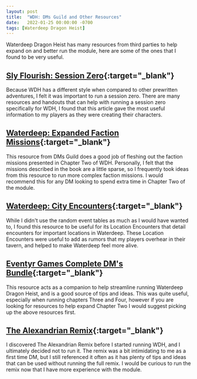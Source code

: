 ```yaml
---
layout: post
title:  "WDH: DMs Guild and Other Resources"
date:   2022-01-25 00:00:00 -0700
tags: [Waterdeep Dragon Heist]
---
```


Waterdeep Dragon Heist has many resources from third parties to help expand on and better run the module, here are some of the ones that I found to be very useful.

## [Sly Flourish: Session Zero](https://slyflourish.com/dragon_heist_session_zero.html){:target="_blank"}
Because WDH has a different style when compared to other prewritten adventures, I felt it was important to run a session zero. There are many resources and handouts that can help with running a session zero specifically for WDH, I found that this article gave the most useful information to my players as they were creating their characters.

## [Waterdeep: Expanded Faction Missions](https://www.dmsguild.com/product/258149/Waterdeep-Expanded-Faction-Missions){:target="_blank"}
This resource from DMs Guild does a good job of fleshing out the faction missions presented in Chapter Two of WDH. Personally, I felt that the missions described in the book are a little sparse, so I frequently took ideas from this resource to run more complex faction missions. I would recommend this for any DM looking to spend extra time in Chapter Two of the module.

## [Waterdeep: City Encounters](https://www.dmsguild.com/product/251816/Waterdeep-City-Encounters){:target="_blank"}
While I didn't use the random event tables as much as I would have wanted to, I found this resource to be useful for its Location Encounters that detail encounters for important locations in Waterdeep. These Location Encounters were useful to add as rumors that my players overhear in their tavern, and helped to make Waterdeep feel more alive.

## [Eventyr Games Complete DM's Bundle](https://www.dmsguild.com/product/268461/Waterdeep-Dragon-Heist-Complete-DMs-Bundle-Guides-Maps-Adventures-and-other-Resources){:target="_blank"}
This resource acts as a companion to help streamline running Waterdeep Dragon Heist, and is a good source of tips and ideas. This was quite useful, especially when running chapters Three and Four, however if you are looking for resources to help expand Chapter Two I would suggest picking up the above resources first.

## [The Alexandrian Remix](https://thealexandrian.net/wordpress/41217/roleplaying-games/dragon-heist-remix-part-1-the-villains){:target="_blank"}
I discovered The Alexandrian Remix before I started running WDH, and I ultimately decided not to run it. The remix was a bit intimidating to me as a first time DM, but I still referenced it often as it has plenty of tips and ideas that can be used without running the full remix. I would be curious to run the remix now that I have more experience with the module.
